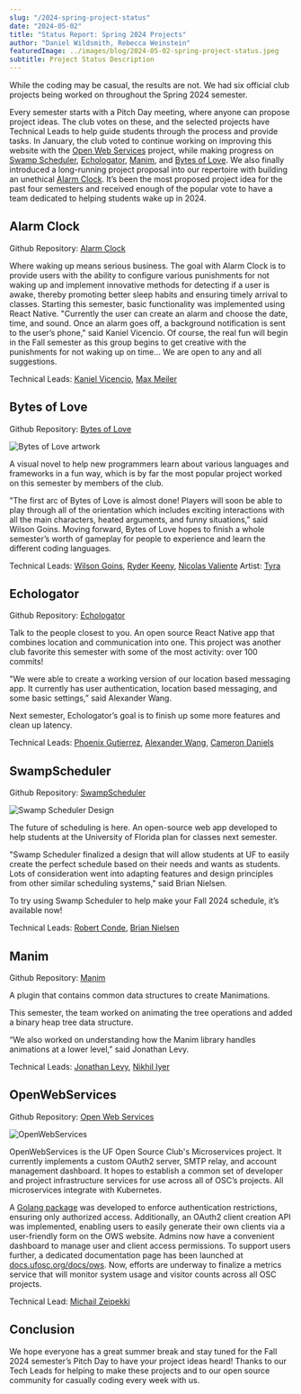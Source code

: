 ```yaml
---
slug: "/2024-spring-project-status"
date: "2024-05-02"
title: "Status Report: Spring 2024 Projects"
author: "Daniel Wildsmith, Rebecca Weinstein"
featuredImage: ../images/blog/2024-05-02-spring-project-status.jpeg
subtitle: Project Status Description
---
```

While the coding may be casual, the results are not. We had six official club projects being worked on throughout the Spring 2024 semester.

Every semester starts with a Pitch Day meeting, where anyone can propose project ideas. The club votes on these, and the selected projects have Technical Leads to help guide students through the process and provide tasks. In January, the club voted to continue working on improving this website with the <a href="https://github.com/ufosc/OpenWebServices">Open Web Services</a> project, while making progress on <a href="https://github.com/ufosc/SwampScheduler">Swamp Scheduler</a>, <a href="https://github.com/ufosc/OSC-Proximity-Chat-App">Echologator</a>, <a href="https://github.com/ufosc/manim-data-structures">Manim</a>, and <a href="https://github.com/ufosc/VisualNovel">Bytes of Love</a>. We also finally introduced a long-running project proposal into our repertoire with building an unethical <a href="https://github.com/ufosc/Alarm-Clock">Alarm Clock</a>. It’s been the most proposed project idea for the past four semesters and received enough of the popular vote to have a team dedicated to helping students wake up in 2024.

## Alarm Clock
Github Repository: <a href="https://github.com/ufosc/Alarm-Clock">Alarm Clock</a>

Where waking up means serious business.
The goal with Alarm Clock is to provide users with the ability to configure various punishments for not waking up and implement innovative methods for detecting if a user is awake, thereby promoting better sleep habits and ensuring timely arrival to classes. Starting this semester, basic functionality was implemented using React Native.
"Currently the user can create an alarm and choose the date, time, and sound. Once an alarm goes off, a background notification is sent to the user’s phone," said Kaniel Vicencio.
Of course, the real fun will begin in the Fall semester as this group begins to get creative with the punishments for not waking up on time… We are open to any and all suggestions.

Technical Leads: <a href="https://github.com/kanielv">Kaniel Vicencio</a>, <a href="https://github.com/MaximilianMeiler">Max Meiler</a>

## Bytes of Love
Github Repository: <a href="https://github.com/ufosc/VisualNovel">Bytes of Love</a>

![Bytes of Love artwork](https://i.imgur.com/BqhkVp3.jpeg)

A visual novel to help new programmers learn about various languages and frameworks in a fun way, which is by far the most popular project worked on this semester by members of the club.

"The first arc of Bytes of Love is almost done! Players will soon be able to play through all of the orientation which includes exciting interactions with all the main characters, heated arguments, and funny situations,” said Wilson Goins.
Moving forward, Bytes of Love hopes to finish a whole semester’s worth of gameplay for people to experience and learn the different coding languages.

Technical Leads: <a href="https://github.com/WilsonGoins">Wilson Goins</a>, <a href="https://github.com/RyderKeeny">Ryder Keeny</a>, <a href="https://github.com/nickv779">Nicolas Valiente</a>
Artist: <a href="https://linktr.ee/passionfruitstudios">Tyra</a>

## Echologator

Github Repository: [Echologator](https://github.com/ufosc/OSC-Proximity-Chat-App)

Talk to the people closest to you. An open source React Native app that combines location and communication into one. This project was another club favorite this semester with some of the most activity: over 100 commits!

"We were able to create a working version of our location based messaging app. It currently has user authentication, location based messaging, and some basic settings,” said Alexander Wang.

Next semester, Echologator’s goal is to finish up some more features and clean up latency.

Technical Leads: <a href="https://github.com/h1divp">Phoenix Gutierrez</a>, <a href="https://github.com/AlexanderWangY">Alexander Wang</a>, <a href="https://github.com/doigdaniels">Cameron Daniels</a>

## SwampScheduler

Github Repository: [SwampScheduler](https://github.com/ufosc/SwampScheduler)

![Swamp Scheduler Design](https://i.imgur.com/o86M0TV.jpeg)

The future of scheduling is here. An open-source web app developed to help students at the University of Florida plan for classes next semester.

"Swamp Scheduler finalized a design that will allow students at UF to easily create the perfect schedule based on their needs and wants as students. Lots of consideration went into adapting features and design principles from other similar scheduling systems," said Brian Nielsen.

To try using Swamp Scheduler to help make your Fall 2024 schedule, it’s available now!

Technical Leads: <a href="https://github.com/RobertConde">Robert Conde</a>, <a href="https://github.com/bnielsen1">Brian Nielsen</a>

## Manim
Github Repository: [Manim](https://github.com/ufosc/manim-data-structures)

A plugin that contains common data structures to create Manimations.

This semester, the team worked on animating the tree operations and added a binary heap tree data structure.

“We also worked on understanding how the Manim library handles animations at a lower level,” said Jonathan Levy.

Technical Leads: <a href="https://github.com/levyjonathan31">Jonathan Levy</a>, <a href="https://github.com/Nikhil-42">Nikhil Iyer</a>

## OpenWebServices
Github Repository: [Open Web Services](https://github.com/ufosc/OpenWebServices)

![OpenWebServices](https://camo.githubusercontent.com/e53874c4b9cc4cede079ee1929408379d58399916525f0d6b388f117e5378116/68747470733a2f2f692e696d6775722e636f6d2f5370615a356a322e706e67)

OpenWebServices is the UF Open Source Club's Microservices project. It currently implements a custom OAuth2 server, SMTP relay, and account management dashboard. It hopes to establish a common set of developer and project infrastructure services for use across all of OSC’s projects. All microservices integrate with Kubernetes.

A <a href="https://pkg.go.dev/github.com/ufosc/OpenWebServices@v0.1.0/pkg/authmw">Golang package</a> was developed to enforce authentication restrictions, ensuring only authorized access. Additionally, an OAuth2 client creation API was implemented, enabling users to easily generate their own clients via a user-friendly form on the OWS website. Admins now have a convenient dashboard to manage user and client access permissions. To support users further, a dedicated documentation page has been launched at <a href="docs.ufosc.org/docs/ows">docs.ufosc.org/docs/ows</a>. Now, efforts are underway to finalize a metrics service that will monitor system usage and visitor counts across all OSC projects.

Technical Lead: <a href="https://github.com/zeim839">Michail Zeipekki</a>

## Conclusion

We hope everyone has a great summer break and stay tuned for the Fall 2024 semester’s Pitch Day to have your project ideas heard! Thanks to our Tech Leads for helping to make these projects and to our open source community for casually coding every week with us.
